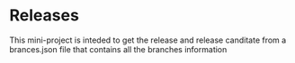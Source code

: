 # Releases
This mini-project is inteded to get the release and release canditate from a brances.json file that contains all the branches information

